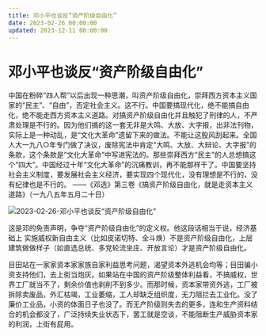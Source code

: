 ```yaml
---
title: 邓小平也谈反“资产阶级自由化”
date: 2023-02-26 00:00:00
updated: 2023-12-11 00:00:00
---
```


# 邓小平也谈反“资产阶级自由化”

中国在粉碎“四人帮”以后出现一种思潮，叫资产阶级自由化，崇拜西方资本主义国家的“民主”、“自由”，否定社会主义。这不行。中国要搞现代化，绝不能搞自由化，绝不能走西方资本主义道路。对搞资产阶级自由化并且触犯了刑律的人，不严肃处理是不行的。因为他们搞的这一套无非是大鸣、大放、大字报，出非法刊物，实际上是一种动乱，是“文化大革命”遗留下来的做法。不能让这股风刮起来。全国人大一九八○年专门做了决议，废除宪法中肯定“大鸣、大放、大辩论、大字报”的条款，这个条款是“文化大革命”中写进宪法的。那些崇拜西方“民主”的人总想搞这个“四大”。中国经过十年“文化大革命”的沉痛教训，再不能那样干了。中国要坚持社会主义制度，要发展社会主义经济，要实现四个现代化，没有理想是不行的，没有纪律也是不行的。
——《邓选》第三卷《搞资产阶级自由化，就是走资本主义道路》（一九八五年五月二十日）

![2023-02-26-邓小平也谈反“资产阶级自由化”](assets/2023-02-26-邓小平也谈反“资产阶级自由化”.jpeg)

这是邓的免责声明，争夺“资产阶级自由化”的定义权。他这段话相当于说，经济基础上 实施威权新自由主义（比如皮诺切特、全斗焕）不是资产阶级自由化，上层建筑做做样子（如直选总统、多党轮流坐庄、开放言论）才是资产阶级自由化。

目田站在一家家资本家家族自家利益思考问题，渴望资本外逃机会均等；目田骗小资支持他们，去上街当炮灰。如果站在中国的资产阶级整体利益看，不搞威权，世界工厂就当不了，剩余价值也剥削不到多少。而那时候，资本家带资外逃，工厂被拆除卖废品，外汇枯竭，工业萎缩，工人却缺乏组织度，无力阻拦去工业化。没了廉价工业品，小资的体面日子也没了。而无产阶级则失去的更多，连和生产资料结合的机会都没了，广泛持续失业状态下，罢工就是空谈，不能阻断生产威胁资本家的利润，上街有屁用。
